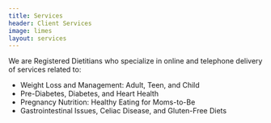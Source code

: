 ```yaml
---
title: Services
header: Client Services
image: limes
layout: services
---
```


We are Registered Dietitians who specialize in online and telephone delivery of services related to:

* Weight Loss and Management: Adult, Teen, and Child
* Pre-Diabetes, Diabetes, and Heart Health
* Pregnancy Nutrition: Healthy Eating for Moms-to-Be
* Gastrointestinal Issues, Celiac Disease, and Gluten-Free Diets
